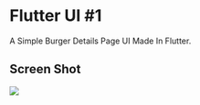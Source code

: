 # Flutter UI #1

A Simple Burger Details Page UI Made In Flutter.

## Screen Shot

<img src="https://sjmodelagency.com/app/appimg/flutter1.png">
